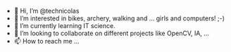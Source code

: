 - 👋 Hi, I’m @technicolas
- 👀 I’m interested in bikes, archery, walking and ... girls and computers! ;-)
- 🌱 I’m currently learning IT science.
- 💞️ I’m looking to collaborate on different projects like OpenCV, IA, ...
- 📫 How to reach me ...

<!---
technicolas/technicolas is a ✨ special ✨ repository because its `README.md` (this file) appears on your GitHub profile.
You can click the Preview link to take a look at your changes.
--->
